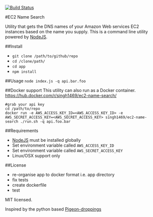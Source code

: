 [![Build Status](https://travis-ci.org/singh1469/ec2-name-search.svg?branch=master)](https://travis-ci.org/singh1469/ec2-name-search)

#EC2 Name Search

Utility that gets the DNS names of your Amazon Web services EC2 instances based on the name you supply.
This is a command line utility powered by [NodeJS](http://nodejs.org "Node JS").

##Install
- `git clone /path/to/github/repo`
- `cd /clone/path/`
- `cd app`
- `npm install`

##Usage
`node index.js -q api.bar.foo`

##Docker support
This utility can also run as a Docker container.
https://hub.docker.com/r/singh1469/ec2-name-search/
```
#grab your api key
cd /path/to/repo
docker run -e AWS_ACCESS_KEY_ID=<AWS_ACCESS_KEY_ID> -e AWS_SECRET_ACCESS_KEY=<AWS_SECRET_ACCESS_KEY> singh1469/ec2-name-search ./run.sh -q api.foo.bar
```

##Requirements

*   [NodeJS](http://nodejs.org "Node JS") must be installed globally
*   Set environment variable called `AWS_ACCESS_KEY_ID`
*   Set environment variable called `AWS_SECRET_ACCESS_KEY`
*   Linux/OSX support only

##License

- re-organise app to docker format i.e. app directory
- fix tests
- create dockerfile
- test

MIT licensed.

Inspired by the python based [Pigeon-droppings](https://github.com/jujhars13/pigeon-droppings "Pigeon Droppings")
